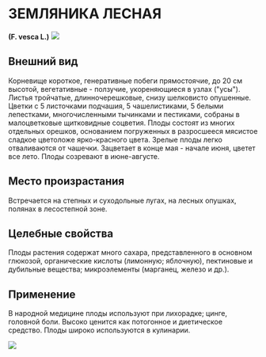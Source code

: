 # ЗЕМЛЯНИКА ЛЕСНАЯ
**(F. vesca L.)**
![](Земляника%20лесная1.jpg)

## Внешний вид
Корневище короткое, генеративные побеги прямостоячие, до 20 см высотой, вегетативные - ползучие, укореняющиеся в узлах ("усы"). Листья тройчатые, длинночерешковые, снизу шелковисто опушенные. Цветки с 5 листочками подчашия, 5 чашелистиками, 5 белыми лепестками, многочисленными тычинками и пестиками, собраны в малоцветковые щитковидные соцветия. Плоды состоят из многих отдельных орешков, основанием погруженных в разросшееся мясистое сладкое цветоложе ярко-красного цвета. Зрелые плоды легко отваливаются от чашечки. Зацветает в конце мая - начале июня, цветет все лето. Плоды созревают в июне-августе.       

## Место произрастания
Встречается на степных и суходольные лугах, на лесных опушках, полянах в лесостепной зоне.

## Целебные свойства
Плоды растения содержат много сахара, представленного в основном глюкозой, органические кислоты (лимонную; яблочную), пектиновые и дубильные вещества; микроэлементы (марганец, железо и др.).

## Применение
В народной медицине плоды используют при лихорадке; цинге, головной боли. Высоко ценится как потогонное и диетическое средство. Плоды широко используются в кулинарии.

![](Земляника%20лесная.jpg)

  